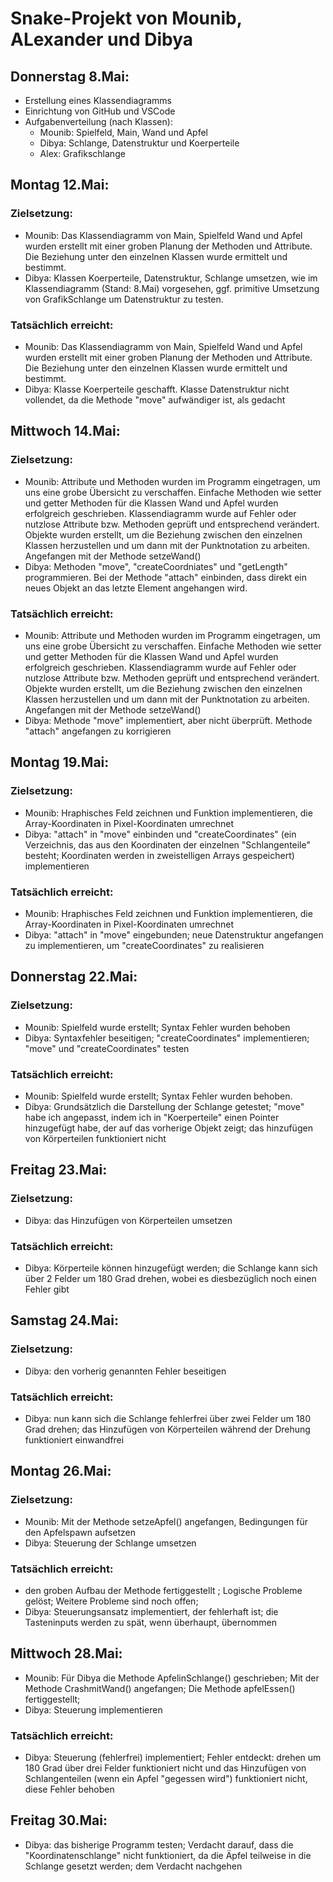# Snake-Projekt von Mounib, ALexander und Dibya
## Donnerstag 8.Mai:
* Erstellung eines Klassendiagramms
* Einrichtung von GitHub und VSCode
* Aufgabenverteilung (nach Klassen): 
   - Mounib: Spielfeld, Main, Wand und Apfel
   - Dibya: Schlange, Datenstruktur und Koerperteile
   - Alex: Grafikschlange   
## Montag 12.Mai:
### Zielsetzung:
   - Mounib: Das Klassendiagramm von Main, Spielfeld Wand und Apfel wurden erstellt mit einer groben Planung der Methoden und Attribute. Die Beziehung 
   unter den einzelnen Klassen wurde ermittelt und bestimmt. 
   - Dibya: Klassen Koerperteile, Datenstruktur, Schlange umsetzen, wie im Klassendiagramm (Stand: 8.Mai) vorgesehen, ggf. primitive Umsetzung von GrafikSchlange um Datenstruktur zu testen.
### Tatsächlich erreicht:
   - Mounib: Das Klassendiagramm von Main, Spielfeld Wand und Apfel wurden erstellt mit einer groben Planung der Methoden und Attribute. Die Beziehung 
   unter den einzelnen Klassen wurde ermittelt und bestimmt. 
   - Dibya: Klasse Koerperteile geschafft. Klasse Datenstruktur nicht vollendet, da die Methode "move" aufwändiger ist, als gedacht
## Mittwoch 14.Mai:
### Zielsetzung:
   - Mounib: Attribute und Methoden wurden im Programm eingetragen, um uns eine grobe Übersicht zu verschaffen. Einfache Methoden wie setter und getter Methoden für die Klassen Wand und Apfel wurden erfolgreich geschrieben. Klassendiagramm wurde auf Fehler oder nutzlose Attribute bzw. Methoden geprüft und entsprechend verändert.
   Objekte wurden erstellt, um die Beziehung zwischen den einzelnen Klassen herzustellen und um dann mit der Punktnotation zu arbeiten. 
   Angefangen mit der Methode setzeWand()
   - Dibya: Methoden "move", "createCoordniates" und "getLength" programmieren. Bei der Methode "attach" einbinden, dass direkt ein neues Objekt an das letzte Element angehangen wird.
### Tatsächlich erreicht:
   - Mounib: Attribute und Methoden wurden im Programm eingetragen, um uns eine grobe Übersicht zu verschaffen. Einfache Methoden wie setter und getter Methoden für die Klassen Wand und Apfel wurden erfolgreich geschrieben. Klassendiagramm wurde auf Fehler oder nutzlose Attribute bzw. Methoden geprüft und entsprechend verändert.
   Objekte wurden erstellt, um die Beziehung zwischen den einzelnen Klassen herzustellen und um dann mit der Punktnotation zu arbeiten. 
   Angefangen mit der Methode setzeWand()
   - Dibya: Methode "move" implementiert, aber nicht überprüft. Methode "attach" angefangen zu korrigieren
## Montag 19.Mai:
### Zielsetzung:
   - Mounib: Hraphisches Feld zeichnen und Funktion implementieren, die Array-Koordinaten in Pixel-Koordinaten umrechnet
   - Dibya: "attach" in "move" einbinden und "createCoordinates" (ein Verzeichnis, das aus den Koordinaten der einzelnen "Schlangenteile" besteht; Koordinaten werden in zweistelligen Arrays gespeichert) implementieren
### Tatsächlich erreicht:
   - Mounib: Hraphisches Feld zeichnen und Funktion implementieren, die Array-Koordinaten in Pixel-Koordinaten umrechnet
   - Dibya: "attach" in "move" eingebunden; neue Datenstruktur angefangen zu implementieren, um "createCoordinates" zu realisieren
## Donnerstag 22.Mai:
### Zielsetzung:
   - Mounib: Spielfeld wurde erstellt; Syntax Fehler wurden behoben
   - Dibya: Syntaxfehler beseitigen; "createCoordinates" implementieren; "move" und "createCoordinates" testen 
### Tatsächlich erreicht:
   - Mounib: Spielfeld wurde erstellt; Syntax Fehler wurden behoben.
   - Dibya: Grundsätzlich die Darstellung der Schlange getestet; "move" habe ich angepasst, indem ich in "Koerperteile" einen Pointer hinzugefügt habe, der auf das vorherige Objekt zeigt; das hinzufügen von Körperteilen funktioniert nicht
## Freitag 23.Mai:
### Zielsetzung:
   - Dibya: das Hinzufügen von Körperteilen umsetzen
### Tatsächlich erreicht:
   - Dibya: Körperteile können hinzugefügt werden; die Schlange kann sich über 2 Felder um 180 Grad drehen, wobei es diesbezüglich noch einen Fehler gibt
## Samstag 24.Mai:
### Zielsetzung:
   - Dibya: den vorherig genannten Fehler beseitigen
### Tatsächlich erreicht:
   - Dibya: nun kann sich die Schlange fehlerfrei über zwei Felder um 180 Grad drehen; das Hinzufügen von Körperteilen während der Drehung funktioniert einwandfrei
## Montag 26.Mai:
### Zielsetzung:
   - Mounib: Mit der Methode setzeApfel() angefangen, Bedingungen für den Apfelspawn aufsetzen
   - Dibya: Steuerung der Schlange umsetzen
### Tatsächlich erreicht:
   - den groben Aufbau der Methode fertiggestellt ; Logische Probleme gelöst; Weitere Probleme sind noch offen;
   - Dibya: Steuerungsansatz implementiert, der fehlerhaft ist; die Tasteninputs werden zu spät, wenn überhaupt, übernommen
## Mittwoch 28.Mai:
   - Mounib: Für Dibya die Methode ApfelinSchlange() geschrieben; Mit der Methode CrashmitWand() angefangen; Die Methode apfelEssen() fertiggestellt;
   - Dibya: Steuerung implementieren
### Tatsächlich erreicht:
   - Dibya: Steuerung (fehlerfrei) implementiert; Fehler entdeckt: drehen um 180 Grad über drei Felder funktioniert nicht und das Hinzufügen von Schlangenteilen (wenn ein Apfel "gegessen wird") funktioniert nicht, diese Fehler behoben
## Freitag 30.Mai:
   - Dibya: das bisherige Programm testen; Verdacht darauf, dass die "Koordinatenschlange" nicht funktioniert, da die Äpfel teilweise in die Schlange gesetzt werden; dem Verdacht nachgehen